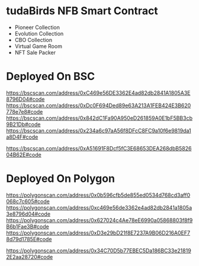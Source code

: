 # tudaBirds NFB Smart Contract

- Pioneer Collection
- Evolution Collection
- CBO Collection
- Virtual Game Room
- NFT Sale Packer

# Deployed On BSC

https://bscscan.com/address/0xC469e56DE3362E4ad82db2841A1805A3E8796D04#code
https://bscscan.com/address/0xDc0F694Ded89e63A213A1FEB424E3B620778e7e8#code
https://bscscan.com/address/0x842dC1Fa90A950eD261859A0E1bF5BB3cb9B21Db#code
https://bscscan.com/address/0x234a6c97aA56f8DFcC8FC9a10f6e9819da1a8D4F#code

https://bscscan.com/address/0xA51691F8Dcf5fC3E68653DEA268dbB582604B62E#code

# Deployed On Polygon

https://polygonscan.com/address/0x0b596cfb5de855ed0534d768cd3aff0068c7c605#code
https://polygonscan.com/address/0xc469e56de3362e4ad82db2841a1805a3e8796d04#code
https://polygonscan.com/address/0x627024c4Ae78eE6990a05868803f8f9B6b1Fae3B#code
https://polygonscan.com/address/0xD3e29bD21f8E7237A9B06D216A0EF78d79d1785E#code

https://polygonscan.com/address/0x34C70D5b77EBEC5Da186BC33e218192E2aa28720#code
